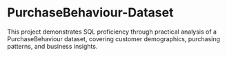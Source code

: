 # PurchaseBehaviour-Dataset
This project demonstrates SQL proficiency through practical analysis of a PurchaseBehaviour dataset, covering customer demographics, purchasing patterns, and business insights.
